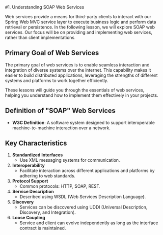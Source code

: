 #1. Understanding SOAP Web Services

Web services provide a means for third-party clients to interact with our Spring Web MVC service layer to execute business logic and perform data retrieval or persistence. In the following  lesson, we will explore SOAP web services. Our focus will be on providing and implementing web services, rather than client implementations.

## Primary Goal of Web Services

The primary goal of web services is to enable seamless interaction and integration of diverse systems over the internet. This capability makes it easier to build distributed applications, leveraging the strengths of different systems and platforms to work together efficiently.

These lessons will guide you through the essentials of web services, helping you understand how to implement them effectively in your projects.

## Definition of "SOAP" Web Services
- **W3C Definition**: A software system designed to support interoperable machine-to-machine interaction over a network.
## Key Characteristics
1. **Standardized Interfaces**
   - Use XML messaging systems for communication.
2. **Interoperability**
   - Facilitate interaction across different applications and platforms by adhering to web standards.
3. **Protocol Support**
   - Common protocols: HTTP, SOAP, REST.
4. **Service Description**
   - Described using WSDL (Web Services Description Language).
5. **Discovery**
   - Services can be discovered using UDDI (Universal Description, Discovery, and Integration).
6. **Loose Coupling**
   - Service and client can evolve independently as long as the interface contract is maintained.

